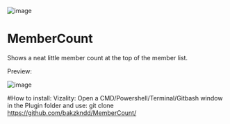 ![image](https://user-images.githubusercontent.com/50497725/121723087-60c8e700-cae6-11eb-8dfa-bc963e47231e.png)
# MemberCount
 Shows a neat little member count at the top of the member list.
 
 Preview:
 
 ![image](https://user-images.githubusercontent.com/50497725/121720948-fadb6000-cae3-11eb-9396-2af0eb1a523b.png)

#How to install:
Vizality: Open a CMD/Powershell/Terminal/Gitbash window in the Plugin folder and use: git clone https://github.com/bakzkndd/MemberCount/
